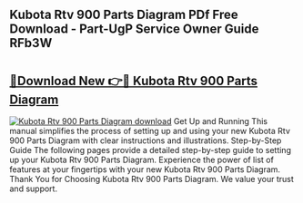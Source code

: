 ## Kubota Rtv 900 Parts Diagram PDf Free Download - Part-UgP Service Owner Guide RFb3W

# <h2><a href="http://dfqya2v.blite.top/?on=Kubota+Rtv+900+Parts+Diagram">🔗Download New 👉🔴 Kubota Rtv 900 Parts Diagram</a></h2>

[![Kubota Rtv 900 Parts Diagram download](https://i.imgur.com/lujVjoI.png)](http://dfqya2v.blite.top/?on=Kubota+Rtv+900+Parts+Diagram)
Get Up and Running This manual simplifies the process of setting up and using your new Kubota Rtv 900 Parts Diagram with clear instructions and illustrations. Step-by-Step Guide The following pages provide a detailed step-by-step guide to setting up your Kubota Rtv 900 Parts Diagram. Experience the power of list of features at your fingertips with your new Kubota Rtv 900 Parts Diagram. Thank You for Choosing Kubota Rtv 900 Parts Diagram. We value your trust and support.

